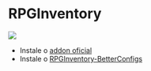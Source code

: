 # RPGInventory

![](../../.gitbook/assets/image%20%2817%29.png)

* Instale o [addon oficial ](https://www.spigotmc.org/resources/addon-rpginventory-compatibility-for-itemsadder.84701/)
* Instale o [RPGInventory-BetterConfigs](https://www.spigotmc.org/resources/rpginventory-betterconfigs.85230/)

